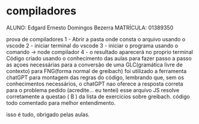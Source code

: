 # compiladores
ALUNO: Edgard Ernesto Domingos Bezerra
MATRÍCULA: 01389350

prova de compiladores
1 - Abrir a pasta onde consta o arquivo usando o vscode
2 - iniciar terminal do vscode 
3 - iniciar o programa usando o comando ->  node compilador
4 - o resultado aparecerá no proprio terminal
Código criado usando o conhecimento das aulas para fazer passo a passo as açoes necessárias
para a conversão de uma GLC(gramática livre de contexto) para FNG(forma normal de greibach)
foi utilizado a ferramenta chatGPT para montagem das regras do código, lembrando que, sem
os conhecimentos necessários, o chatGPT nao oferece a resposta correta para o problema pedido
(acredite... eu tentei) esse arquivo JS resolve corretamente a questao ( B ) da lista de exercícios
sobre greibach.
código todo comentado para melhor entendimento.

isso é tudo, obrigado pelas aulas.
